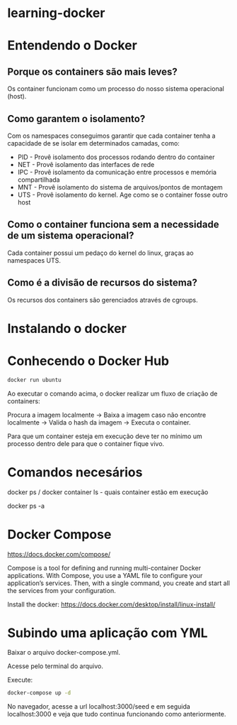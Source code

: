 # learning-docker

# Entendendo o Docker 

## Porque os containers são mais leves?

Os container funcionam como um processo do nosso sistema operacional (host).

## Como garantem o isolamento?

Com os namespaces conseguimos garantir que cada container tenha a capacidade de se isolar em determinados camadas, como:

- PID - Provê isolamento dos processos rodando dentro do container
- NET - Provê isolamento das interfaces de rede
- IPC - Provê isolamento da comunicação entre processos e memória compartilhada
- MNT - Provê isolamento do sistema de arquivos/pontos de montagem
- UTS - Provê isolamento do kernel. Age como se o container fosse outro host

## Como o container funciona sem a necessidade de um sistema operacional?

Cada container possui um pedaço do kernel do linux, graças ao namespaces UTS.

## Como é a divisão de recursos do sistema?

Os recursos dos containers são gerenciados através de cgroups.

# Instalando o docker



# Conhecendo o Docker Hub

```bash
docker run ubuntu
```
Ao executar o comando acima, o docker realizar um fluxo de criação de containers:

  Procura a imagem localmente -> Baixa a imagem caso não encontre localmente -> Valida o hash da imagem -> Executa o container.

Para que um container esteja em execução deve ter no mínimo um processo dentro dele para que o container fique vivo.

# Comandos necesários

docker ps / docker container ls - quais container estão em execução
 
docker ps -a

# Docker Compose

https://docs.docker.com/compose/

Compose is a tool for defining and running multi-container Docker applications. With Compose, you use a YAML file to configure your application’s services. Then, with a single command, you create and start all the services from your configuration.

Install the docker: https://docs.docker.com/desktop/install/linux-install/
 
 # Subindo uma aplicação com YML
 
 Baixar o arquivo docker-compose.yml.
 
 Acesse pelo terminal do arquivo.
 
 Execute:
 
 ```bash
 docker-compose up -d
 ```
 
  No navegador, acesse a url localhost:3000/seed e em seguida localhost:3000 e veja que tudo continua funcionando como anteriormente.
 
 
